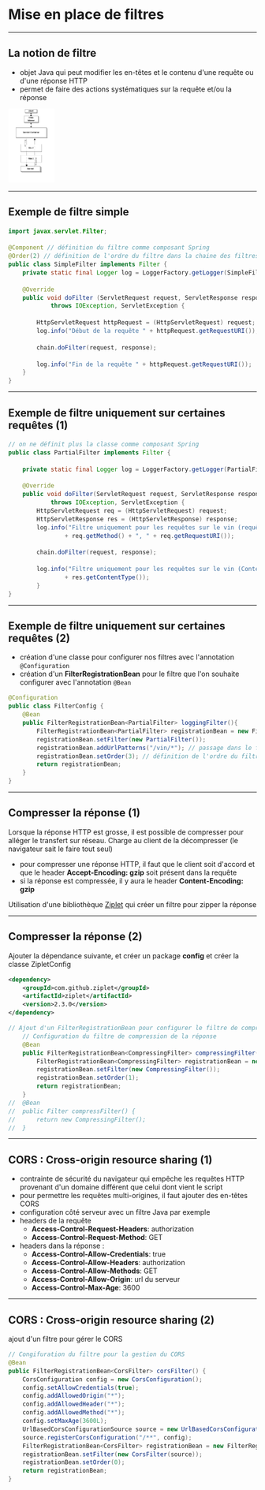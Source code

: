 # Mise en place de filtres

----

## La notion de filtre

- objet Java qui peut modifier les en-têtes et le contenu d'une requête ou d'une réponse HTTP
- permet de faire des actions systématiques sur la requête et/ou la réponse

<img src="diapos/images/filter-chain.png" alt="La chaîne des filtres" height="150px"/>


----

## Exemple de filtre simple

```java
import javax.servlet.Filter;

@Component // définition du filtre comme composant Spring
@Order(2) // définition de l'ordre du filtre dans la chaine des filtres
public class SimpleFilter implements Filter {	
	private static final Logger log = LoggerFactory.getLogger(SimpleFilter.class);

	@Override
	public void doFilter (ServletRequest request, ServletResponse response, FilterChain chain)
			throws IOException, ServletException {

		HttpServletRequest httpRequest = (HttpServletRequest) request;
		log.info("Début de la requête " + httpRequest.getRequestURI());

		chain.doFilter(request, response);

		log.info("Fin de la requête " + httpRequest.getRequestURI());
	}
}
```

----

## Exemple de filtre uniquement sur certaines requêtes (1)

```java
// on ne définit plus la classe comme composant Spring
public class PartialFilter implements Filter {

	private static final Logger log = LoggerFactory.getLogger(PartialFilter.class);
	
	@Override
	public void doFilter(ServletRequest request, ServletResponse response, FilterChain chain)
			throws IOException, ServletException {
		HttpServletRequest req = (HttpServletRequest) request;
		HttpServletResponse res = (HttpServletResponse) response;
		log.info("Filtre uniquement pour les requêtes sur le vin (requête) : "
				+ req.getMethod() + ", " + req.getRequestURI());

		chain.doFilter(request, response);

		log.info("Filtre uniquement pour les requêtes sur le vin (Content-Type de la réponse) : "
				+ res.getContentType());
		}
}

```

----

## Exemple de filtre uniquement sur certaines requêtes (2)

- création d'une classe pour configurer nos filtres avec l'annotation `@Configuration`
- création d'un **FilterRegistrationBean** pour le filtre que l'on souhaite configurer avec l'annotation `@Bean`

```java
@Configuration
public class FilterConfig {
	@Bean
	public FilterRegistrationBean<PartialFilter> loggingFilter(){
		FilterRegistrationBean<PartialFilter> registrationBean = new FilterRegistrationBean<>();		
		registrationBean.setFilter(new PartialFilter());
		registrationBean.addUrlPatterns("/vin/*"); // passage dans le filtre uniquement sur les URL /vin
		registrationBean.setOrder(3); // définition de l'ordre du filtre	
		return registrationBean;    
	}
}
```

----

## Compresser la réponse (1)

Lorsque la réponse HTTP est grosse, il est possible de compresser pour alléger le transfert sur réseau. Charge au client de la décompresser (le navigateur sait le faire tout seul)
- pour compresser une réponse HTTP, il faut que le client soit d'accord et que le header **Accept-Encoding: gzip** soit présent dans la requête
- si la réponse est compressée, il y aura le header **Content-Encoding: gzip**

Utilisation d'une bibliothèque [Ziplet](https://github.com/ziplet/ziplet) qui créer un filtre pour zipper la réponse

----

## Compresser la réponse (2)

Ajouter la dépendance suivante, et créer un package **config** et créer la classe ZipletConfig

```xml
<dependency>
	<groupId>com.github.ziplet</groupId>
	<artifactId>ziplet</artifactId>
	<version>2.3.0</version>
</dependency>
```
```java
// Ajout d'un FilterRegistrationBean pour configurer le filtre de compression de la réponse
	// Configuration du filtre de compression de la réponse
	@Bean
	public FilterRegistrationBean<CompressingFilter> compressingFilter(){
		FilterRegistrationBean<CompressingFilter> registrationBean = new FilterRegistrationBean<>();
		registrationBean.setFilter(new CompressingFilter());
		registrationBean.setOrder(1);
		return registrationBean;
	}
//	@Bean
//	public Filter compressFilter() {
//	    return new CompressingFilter();
//	}
```

----

## CORS : Cross-origin resource sharing (1)

- contrainte de sécurité du navigateur qui empêche les requêtes HTTP provenant d'un domaine différent que celui dont vient le script
- pour permettre les requêtes multi-origines, il faut ajouter des en-têtes CORS
- configuration côté serveur avec un filtre Java par exemple
- headers de la requête
	- **Access-Control-Request-Headers**: authorization
	- **Access-Control-Request-Method**: GET
- headers dans la réponse :
	- **Access-Control-Allow-Credentials**: true
	- **Access-Control-Allow-Headers**: authorization
	- **Access-Control-Allow-Methods**: GET
	- **Access-Control-Allow-Origin**: url du serveur
	- **Access-Control-Max-Age**: 3600

----

## CORS : Cross-origin resource sharing (2)

ajout d'un filtre pour gérer le CORS

```java
// Congifuration du filtre pour la gestion du CORS
@Bean
public FilterRegistrationBean<CorsFilter> corsFilter() {
	CorsConfiguration config = new CorsConfiguration();
	config.setAllowCredentials(true);
	config.addAllowedOrigin("*");
	config.addAllowedHeader("*");
	config.addAllowedMethod("*");
	config.setMaxAge(3600L);
	UrlBasedCorsConfigurationSource source = new UrlBasedCorsConfigurationSource();
	source.registerCorsConfiguration("/**", config);
    FilterRegistrationBean<CorsFilter> registrationBean = new FilterRegistrationBean<>();
    registrationBean.setFilter(new CorsFilter(source));
    registrationBean.setOrder(0);
	return registrationBean;
}
```
